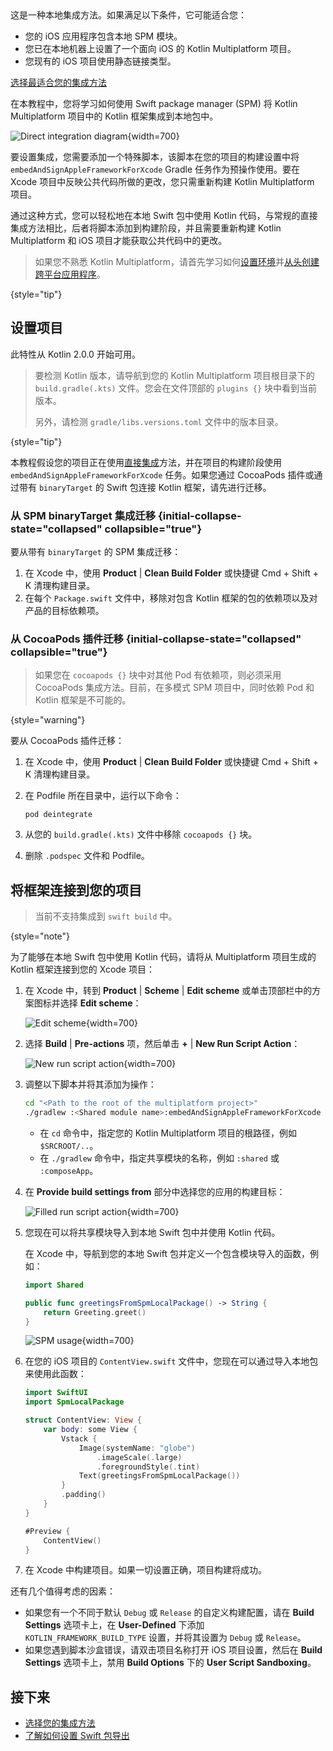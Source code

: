 [//]: # (title: 从本地 Swift 包中使用 Kotlin)

<tldr>
   这是一种本地集成方法。如果满足以下条件，它可能适合您：<br/>

   * 您的 iOS 应用程序包含本地 SPM 模块。
   * 您已在本地机器上设置了一个面向 iOS 的 Kotlin Multiplatform 项目。
   * 您现有的 iOS 项目使用静态链接类型。<br/>

   [选择最适合您的集成方法](multiplatform-ios-integration-overview.md)
</tldr>

在本教程中，您将学习如何使用 Swift package manager (SPM) 将 Kotlin Multiplatform 项目中的 Kotlin 框架集成到本地包中。

![Direct integration diagram](direct-integration-scheme.svg){width=700}

要设置集成，您需要添加一个特殊脚本，该脚本在您的项目的构建设置中将 `embedAndSignAppleFrameworkForXcode` Gradle 任务作为预操作使用。要在 Xcode 项目中反映公共代码所做的更改，您只需重新构建 Kotlin Multiplatform 项目。

通过这种方式，您可以轻松地在本地 Swift 包中使用 Kotlin 代码，与常规的直接集成方法相比，后者将脚本添加到构建阶段，并且需要重新构建 Kotlin Multiplatform 和 iOS 项目才能获取公共代码中的更改。

> 如果您不熟悉 Kotlin Multiplatform，请首先学习如何[设置环境](quickstart.md)并[从头创建跨平台应用程序](compose-multiplatform-create-first-app.md)。
>
{style="tip"}

## 设置项目

此特性从 Kotlin 2.0.0 开始可用。

> 要检测 Kotlin 版本，请导航到您的 Kotlin Multiplatform 项目根目录下的 `build.gradle(.kts)` 文件。您会在文件顶部的 `plugins {}` 块中看到当前版本。
>
> 另外，请检测 `gradle/libs.versions.toml` 文件中的版本目录。
>
{style="tip"}

本教程假设您的项目正在使用[直接集成](multiplatform-direct-integration.md)方法，并在项目的构建阶段使用 `embedAndSignAppleFrameworkForXcode` 任务。如果您通过 CocoaPods 插件或通过带有 `binaryTarget` 的 Swift 包连接 Kotlin 框架，请先进行迁移。

### 从 SPM binaryTarget 集成迁移 {initial-collapse-state="collapsed" collapsible="true"}

要从带有 `binaryTarget` 的 SPM 集成迁移：

1. 在 Xcode 中，使用 **Product** | **Clean Build Folder** 或快捷键 <shortcut>Cmd + Shift + K</shortcut> 清理构建目录。
2. 在每个 `Package.swift` 文件中，移除对包含 Kotlin 框架的包的依赖项以及对产品的目标依赖项。

### 从 CocoaPods 插件迁移 {initial-collapse-state="collapsed" collapsible="true"}

> 如果您在 `cocoapods {}` 块中对其他 Pod 有依赖项，则必须采用 CocoaPods 集成方法。目前，在多模式 SPM 项目中，同时依赖 Pod 和 Kotlin 框架是不可能的。
>
{style="warning"}

要从 CocoaPods 插件迁移：

1. 在 Xcode 中，使用 **Product** | **Clean Build Folder** 或快捷键 <shortcut>Cmd + Shift + K</shortcut> 清理构建目录。
2. 在 Podfile 所在目录中，运行以下命令：

    ```none
   pod deintegrate
    ```

3. 从您的 `build.gradle(.kts)` 文件中移除 `cocoapods {}` 块。
4. 删除 `.podspec` 文件和 Podfile。

## 将框架连接到您的项目

> 当前不支持集成到 `swift build` 中。
>
{style="note"}

为了能够在本地 Swift 包中使用 Kotlin 代码，请将从 Multiplatform 项目生成的 Kotlin 框架连接到您的 Xcode 项目：

1. 在 Xcode 中，转到 **Product** | **Scheme** | **Edit scheme** 或单击顶部栏中的方案图标并选择 **Edit scheme**：

   ![Edit scheme](xcode-edit-schemes.png){width=700}

2. 选择 **Build** | **Pre-actions** 项，然后单击 **+** | **New Run Script Action**：

   ![New run script action](xcode-new-run-script-action.png){width=700}

3. 调整以下脚本并将其添加为操作：

   ```bash
   cd "<Path to the root of the multiplatform project>"
   ./gradlew :<Shared module name>:embedAndSignAppleFrameworkForXcode 
   ```

   * 在 `cd` 命令中，指定您的 Kotlin Multiplatform 项目的根路径，例如 `$SRCROOT/..`。
   * 在 `./gradlew` 命令中，指定共享模块的名称，例如 `:shared` 或 `:composeApp`。
  
4. 在 **Provide build settings from** 部分中选择您的应用的构建目标：

   ![Filled run script action](xcode-filled-run-script-action.png){width=700}

5. 您现在可以将共享模块导入到本地 Swift 包中并使用 Kotlin 代码。

   在 Xcode 中，导航到您的本地 Swift 包并定义一个包含模块导入的函数，例如：

   ```Swift
   import Shared
   
   public func greetingsFromSpmLocalPackage() -> String {
       return Greeting.greet()
   }
   ```

   ![SPM usage](xcode-spm-usage.png){width=700}

6. 在您的 iOS 项目的 `ContentView.swift` 文件中，您现在可以通过导入本地包来使用此函数：

   ```Swift
   import SwiftUI
   import SpmLocalPackage
   
   struct ContentView: View {
       var body: some View {
           Vstack {
               Image(systemName: "globe")
                   .imageScale(.large)
                   .foregroundStyle(.tint)
               Text(greetingsFromSpmLocalPackage())
           }
           .padding()
       }
   }
   
   #Preview {
       ContentView()
   }
   ```
   
7. 在 Xcode 中构建项目。如果一切设置正确，项目构建将成功。
   
还有几个值得考虑的因素： 

* 如果您有一个不同于默认 `Debug` 或 `Release` 的自定义构建配置，请在 **Build Settings** 选项卡上，在 **User-Defined** 下添加 `KOTLIN_FRAMEWORK_BUILD_TYPE` 设置，并将其设置为 `Debug` 或 `Release`。
* 如果您遇到脚本沙盒错误，请双击项目名称打开 iOS 项目设置，然后在 **Build Settings** 选项卡上，禁用 **Build Options** 下的 **User Script Sandboxing**。

## 接下来

* [选择您的集成方法](multiplatform-ios-integration-overview.md)
* [了解如何设置 Swift 包导出](multiplatform-spm-export.md)